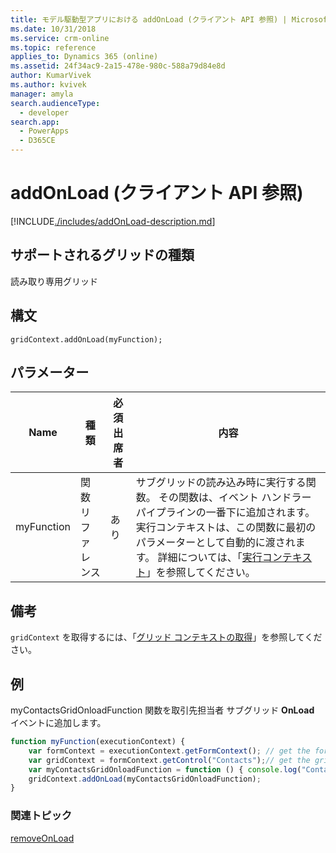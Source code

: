 ```yaml
---
title: モデル駆動型アプリにおける addOnLoad (クライアント API 参照) | Microsoft Docs
ms.date: 10/31/2018
ms.service: crm-online
ms.topic: reference
applies_to: Dynamics 365 (online)
ms.assetid: 24f34ac9-2a15-478e-980c-588a79d84e8d
author: KumarVivek
ms.author: kvivek
manager: amyla
search.audienceType:
  - developer
search.app:
  - PowerApps
  - D365CE
---
```

# <a name="addonload-client-api-reference"></a>addOnLoad (クライアント API 参照)



[!INCLUDE[./includes/addOnLoad-description.md](./includes/addOnLoad-description.md)]

## <a name="grid-types-supported"></a>サポートされるグリッドの種類

読み取り専用グリッド

## <a name="syntax"></a>構文

`gridContext.addOnLoad(myFunction);`

## <a name="parameter"></a>パラメーター

|Name|種類​​|必須出席者|内容|
|--|--|--|--|
|myFunction|関数リファレンス|あり|サブグリッドの読み込み時に実行する関数。  その関数は、イベント ハンドラー パイプラインの一番下に追加されます。 実行コンテキストは、この関数に最初のパラメーターとして自動的に渡されます。 詳細については、「[実行コンテキスト](../../../clientapi-execution-context.md)」を参照してください。

## <a name="remarks"></a>備考

`gridContext` を取得するには、「[グリッド コンテキストの取得](../../grids.md#bkmk_gridcontext)」を参照してください。

## <a name="example"></a>例

myContactsGridOnloadFunction 関数を取引先担当者 サブグリッド **OnLoad** イベントに追加します。

```JavaScript
function myFunction(executionContext) {
    var formContext = executionContext.getFormContext(); // get the form context
    var gridContext = formContext.getControl("Contacts");// get the grid context
    var myContactsGridOnloadFunction = function () { console.log("Contacts Subgrid OnLoad event occurred") };
    gridContext.addOnLoad(myContactsGridOnloadFunction);
}
```

### <a name="related-topics"></a>関連トピック

[removeOnLoad](removeOnLoad.md)



